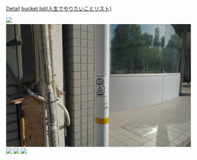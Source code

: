 [Detail](https://www.kan.run/)
[bucket list(人生でやりたいことリスト)](https://www.kan.run/bucketlist/)

![](./images/L1003226.jpg)
![](./images/L1003038.jpg)
![](./images/L1003396.JPG)
![](./images/L1003437.JPG)
![](./images/L1001486.JPG)